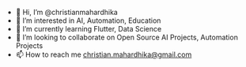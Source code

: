 - 👋 Hi, I’m @christianmahardhika
- 👀 I’m interested in AI, Automation, Education
- 🌱 I’m currently learning Flutter, Data Science
- 💞️ I’m looking to collaborate on Open Source AI Projects, Automation Projects
- 📫 How to reach me christian.mahardhika@gmail.com

<!---
christianmahardhika/christianmahardhika is a ✨ special ✨ repository because its `README.md` (this file) appears on your GitHub profile.
You can click the Preview link to take a look at your changes.
--->
